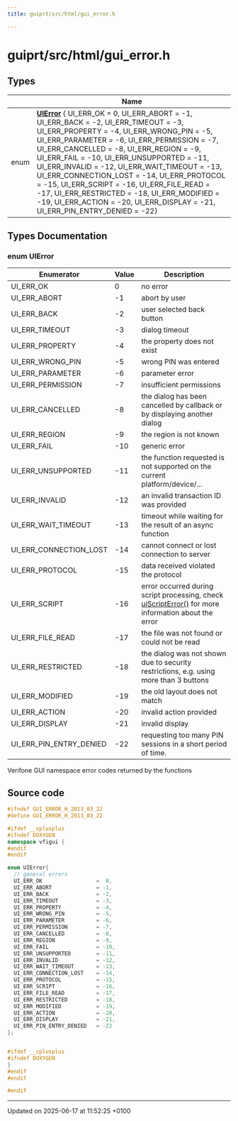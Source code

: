 ```yaml
---
title: guiprt/src/html/gui_error.h

---
```


# guiprt/src/html/gui_error.h



## Types

|                | Name           |
| -------------- | -------------- |
| enum| **[UIError](group__vfigui.md#enum-uierror)** { UI_ERR_OK =  0, UI_ERR_ABORT = -1, UI_ERR_BACK = -2, UI_ERR_TIMEOUT = -3, UI_ERR_PROPERTY = -4, UI_ERR_WRONG_PIN = -5, UI_ERR_PARAMETER = -6, UI_ERR_PERMISSION = -7, UI_ERR_CANCELLED = -8, UI_ERR_REGION = -9, UI_ERR_FAIL = -10, UI_ERR_UNSUPPORTED = -11, UI_ERR_INVALID = -12, UI_ERR_WAIT_TIMEOUT = -13, UI_ERR_CONNECTION_LOST = -14, UI_ERR_PROTOCOL = -15, UI_ERR_SCRIPT = -16, UI_ERR_FILE_READ = -17, UI_ERR_RESTRICTED = -18, UI_ERR_MODIFIED = -19, UI_ERR_ACTION = -20, UI_ERR_DISPLAY = -21, UI_ERR_PIN_ENTRY_DENIED = -22} |

## Types Documentation

### enum UIError

| Enumerator | Value | Description |
| ---------- | ----- | ----------- |
| UI_ERR_OK |  0|  no error  |
| UI_ERR_ABORT | -1|  abort by user  |
| UI_ERR_BACK | -2|  user selected back button  |
| UI_ERR_TIMEOUT | -3|  dialog timeout  |
| UI_ERR_PROPERTY | -4|  the property does not exist  |
| UI_ERR_WRONG_PIN | -5|  wrong PIN was entered  |
| UI_ERR_PARAMETER | -6|  parameter error  |
| UI_ERR_PERMISSION | -7|  insufficient permissions  |
| UI_ERR_CANCELLED | -8|  the dialog has been cancelled by callback or by displaying another dialog  |
| UI_ERR_REGION | -9|  the region is not known  |
| UI_ERR_FAIL | -10|  generic error  |
| UI_ERR_UNSUPPORTED | -11|  the function requested is not supported on the current platform/device/...  |
| UI_ERR_INVALID | -12|  an invalid transaction ID was provided  |
| UI_ERR_WAIT_TIMEOUT | -13|  timeout while waiting for the result of an async function  |
| UI_ERR_CONNECTION_LOST | -14|  cannot connect or lost connection to server  |
| UI_ERR_PROTOCOL | -15|  data received violated the protocol  |
| UI_ERR_SCRIPT | -16|  error occurred during script processing, check [uiScriptError()](namespacevfigui.md#function-uiscripterror) for more information about the error  |
| UI_ERR_FILE_READ | -17|  the file was not found or could not be read  |
| UI_ERR_RESTRICTED | -18|  the dialog was not shown due to security restrictions, e.g. using more than 3 buttons  |
| UI_ERR_MODIFIED | -19|  the old layout does not match  |
| UI_ERR_ACTION | -20|  invalid action provided  |
| UI_ERR_DISPLAY | -21|  invalid display  |
| UI_ERR_PIN_ENTRY_DENIED | -22|  requesting too many PIN sessions in a short period of time.  |




Verifone GUI namespace error codes returned by the functions 





## Source code

```cpp
#ifndef GUI_ERROR_H_2013_03_22
#define GUI_ERROR_H_2013_03_22

#ifdef __cplusplus
#ifndef DOXYGEN
namespace vfigui {
#endif
#endif

enum UIError{
  // general errors
  UI_ERR_OK                 =  0,  
  UI_ERR_ABORT              = -1,  
  UI_ERR_BACK               = -2,  
  UI_ERR_TIMEOUT            = -3,  
  UI_ERR_PROPERTY           = -4,  
  UI_ERR_WRONG_PIN          = -5,  
  UI_ERR_PARAMETER          = -6,  
  UI_ERR_PERMISSION         = -7,  
  UI_ERR_CANCELLED          = -8,  
  UI_ERR_REGION             = -9,  
  UI_ERR_FAIL               = -10, 
  UI_ERR_UNSUPPORTED        = -11, 
  UI_ERR_INVALID            = -12, 
  UI_ERR_WAIT_TIMEOUT       = -13, 
  UI_ERR_CONNECTION_LOST    = -14, 
  UI_ERR_PROTOCOL           = -15, 
  UI_ERR_SCRIPT             = -16, 
  UI_ERR_FILE_READ          = -17, 
  UI_ERR_RESTRICTED         = -18, 
  UI_ERR_MODIFIED           = -19, 
  UI_ERR_ACTION             = -20, 
  UI_ERR_DISPLAY            = -21, 
  UI_ERR_PIN_ENTRY_DENIED   = -22  
};


#ifdef __cplusplus
#ifndef DOXYGEN
}
#endif
#endif

#endif
```


-------------------------------

Updated on 2025-06-17 at 11:52:25 +0100
